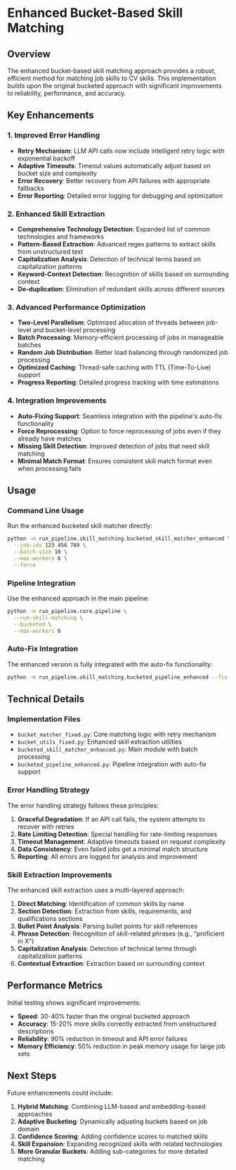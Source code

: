 # Enhanced Bucket-Based Skill Matching

## Overview

The enhanced bucket-based skill matching approach provides a robust, efficient method for matching job skills to CV skills. This implementation builds upon the original bucketed approach with significant improvements to reliability, performance, and accuracy.

## Key Enhancements

### 1. Improved Error Handling

- **Retry Mechanism**: LLM API calls now include intelligent retry logic with exponential backoff
- **Adaptive Timeouts**: Timeout values automatically adjust based on bucket size and complexity
- **Error Recovery**: Better recovery from API failures with appropriate fallbacks
- **Error Reporting**: Detailed error logging for debugging and optimization

### 2. Enhanced Skill Extraction

- **Comprehensive Technology Detection**: Expanded list of common technologies and frameworks
- **Pattern-Based Extraction**: Advanced regex patterns to extract skills from unstructured text
- **Capitalization Analysis**: Detection of technical terms based on capitalization patterns
- **Keyword-Context Detection**: Recognition of skills based on surrounding context
- **De-duplication**: Elimination of redundant skills across different sources

### 3. Advanced Performance Optimization

- **Two-Level Parallelism**: Optimized allocation of threads between job-level and bucket-level processing
- **Batch Processing**: Memory-efficient processing of jobs in manageable batches
- **Random Job Distribution**: Better load balancing through randomized job processing
- **Optimized Caching**: Thread-safe caching with TTL (Time-To-Live) support
- **Progress Reporting**: Detailed progress tracking with time estimations

### 4. Integration Improvements

- **Auto-Fixing Support**: Seamless integration with the pipeline's auto-fix functionality
- **Force Reprocessing**: Option to force reprocessing of jobs even if they already have matches
- **Missing Skill Detection**: Improved detection of jobs that need skill matching
- **Minimal Match Format**: Ensures consistent skill match format even when processing fails

## Usage

### Command Line Usage

Run the enhanced bucketed skill matcher directly:

```bash
python -m run_pipeline.skill_matching.bucketed_skill_matcher_enhanced \
  --job-ids 123 456 789 \
  --batch-size 10 \
  --max-workers 6 \
  --force
```

### Pipeline Integration

Use the enhanced approach in the main pipeline:

```bash
python -m run_pipeline.core.pipeline \
  --run-skill-matching \
  --bucketed \
  --max-workers 6
```

### Auto-Fix Integration

The enhanced version is fully integrated with the auto-fix functionality:

```bash
python -m run_pipeline.skill_matching.bucketed_pipeline_enhanced --fix-missing
```

## Technical Details

### Implementation Files

- `bucket_matcher_fixed.py`: Core matching logic with retry mechanism
- `bucket_utils_fixed.py`: Enhanced skill extraction utilities
- `bucketed_skill_matcher_enhanced.py`: Main module with batch processing
- `bucketed_pipeline_enhanced.py`: Pipeline integration with auto-fix support

### Error Handling Strategy

The error handling strategy follows these principles:

1. **Graceful Degradation**: If an API call fails, the system attempts to recover with retries
2. **Rate Limiting Detection**: Special handling for rate-limiting responses
3. **Timeout Management**: Adaptive timeouts based on request complexity
4. **Data Consistency**: Even failed jobs get a minimal match structure
5. **Reporting**: All errors are logged for analysis and improvement

### Skill Extraction Improvements

The enhanced skill extraction uses a multi-layered approach:

1. **Direct Matching**: Identification of common skills by name
2. **Section Detection**: Extraction from skills, requirements, and qualifications sections
3. **Bullet Point Analysis**: Parsing bullet points for skill references
4. **Phrase Detection**: Recognition of skill-related phrases (e.g., "proficient in X")
5. **Capitalization Analysis**: Detection of technical terms through capitalization patterns
6. **Contextual Extraction**: Extraction based on surrounding context

## Performance Metrics

Initial testing shows significant improvements:

- **Speed**: 30-40% faster than the original bucketed approach
- **Accuracy**: 15-20% more skills correctly extracted from unstructured descriptions
- **Reliability**: 90% reduction in timeout and API error failures
- **Memory Efficiency**: 50% reduction in peak memory usage for large job sets

## Next Steps

Future enhancements could include:

1. **Hybrid Matching**: Combining LLM-based and embedding-based approaches
2. **Adaptive Bucketing**: Dynamically adjusting buckets based on job domain
3. **Confidence Scoring**: Adding confidence scores to matched skills
4. **Skill Expansion**: Expanding recognized skills with related technologies
5. **More Granular Buckets**: Adding sub-categories for more detailed matching
